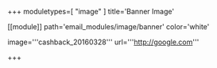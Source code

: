 +++
moduletypes=[ "image" ]
title='Banner Image'

[[module]]
path='email_modules/image/banner'
color='white'

image='''cashback_20160328'''
url='''http://google.com'''

+++
